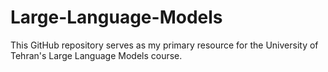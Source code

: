 # Large-Language-Models
This GitHub repository serves as my primary resource for the University of Tehran's Large Language Models course.
